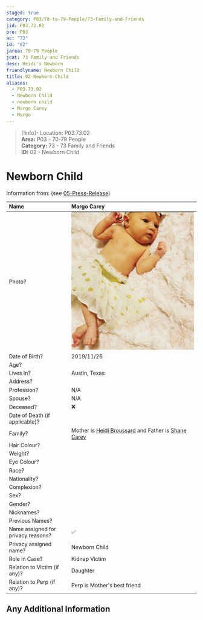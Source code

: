 ```yaml
---  
staged: true  
category: P03/70-to-79-People/73-Family-and-Friends  
jid: P03.73.02  
pro: P03  
ac: "73"  
id: "02"  
jarea: 70-79 People  
jcat: 73 Family and Friends  
desc: Heidi's Newborn  
friendlyname: Newborn Child  
title: 02-Newborn-Child  
aliases:  
  - P03.73.02  
  - Newborn Child  
  - newborn child  
  - Margo Carey  
  - Margo  
---  
```

>[!info]- Location: P03.73.02  
>**Area:** P03 - 70-79 People  
>**Category:** 73 - 73 Family and Friends  
>**ID:** 02 - Newborn Child  
  
# Newborn Child  
  
Information from: (see [05-Press-Release](../../20-to-29-Case-Files/21-File-Notes/05-Press-Release.md#eko0e))  
  
| Name                               |  Margo Carey          |  
|:---------------------------------- |:---------- |  
| Photo?                             |  ![200](../../../assets/attachments/04-newborn-baby.jpg#) |  
| Date of Birth?                     |  2019/11/26          |  
| Age?                               |            |  
| Lives In?                          | Austin, Texas           |  
| Address?                           |            |  
| Profession?                        |    N/A        |  
| Spouse?                            |      N/A      |  
| Deceased?                          | ❌      |  
| Date of Death (if applicable)?     |            |  
| Family?                            | Mother is [Heidi Broussard](../71-Victims/01-Heidi-Broussard.md#) and Father is [Shane Carey](./01-Shane-Carey.md#)            |  
| Hair Colour?                       |            |  
| Weight?                            |            |  
| Eye Colour?                        |            |  
| Race?                              |            |  
| Nationality?                       |            |  
| Complexion?                        |            |  
| Sex?                               |            |  
| Gender?                                   |            |  
| Nicknames?                         |            |  
| Previous Names?                    |            |  
| Name assigned for privacy reasons? | ✅      |  
| Privacy assigned name?             |    Newborn Child        |  
| Role in Case?                      |   Kidnap Victim         |  
| Relation to Victim (if any)?       |   Daughter         |  
| Relation to Perp (if any)?         |   Perp is Mother's best friend         |  
  
## Any Additional Information